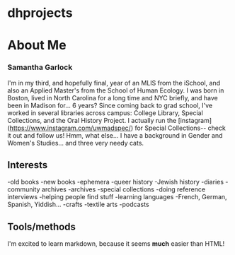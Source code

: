 # dhprojects

# About Me

### Samantha Garlock

I'm in my third, and hopefully final, year of an MLIS from the iSchool, and also an Applied Master's from the School of Human Ecology. I was born in Boston, lived in North Carolina for a long time and NYC briefly, and have been in Madison for... 6 years? Since coming back to grad school, I've worked in several libraries across campus: College Library, Special Collections, and the Oral History Project. I actually run the [instagram] (https://www.instagram.com/uwmadspec/) for Special Collections-- check it out and follow us! Hmm, what else... I have a background in Gender and Women's Studies... and three very needy cats. 

## Interests
 -old books
 -new books
 -ephemera
 -queer history
 -Jewish history
 -diaries
 -community archives
 -archives
 -special collections
 -doing reference interviews
 -helping people find stuff
 -learning languages
    -French, German, Spanish, Yiddish...
 -crafts
 -textile arts
 -podcasts
 
 ## Tools/methods
I'm excited to learn markdown, because it seems **much** easier than HTML!
 